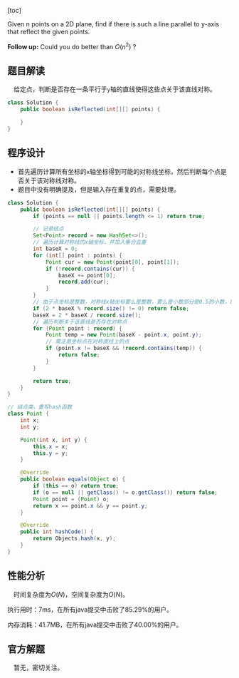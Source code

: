 [toc]

Given n points on a 2D plane, find if there is such a line parallel to y-axis that reflect the given points.



**Follow up:**
Could you do better than $O(n^2)$ ?



## 题目解读

&emsp;给定点，判断是否存在一条平行于`y`轴的直线使得这些点关于该直线对称。

```java
class Solution {
    public boolean isReflected(int[][] points) {

    }
}
```

## 程序设计

* 首先遍历计算所有坐标的`x`轴坐标得到可能的对称线坐标，然后判断每个点是否关于该对称线对称。
* 题目中没有明确提及，但是输入存在重复的点，需要处理。

```java
class Solution {
    public boolean isReflected(int[][] points) {
        if (points == null || points.length <= 1) return true;

        // 记录结点
        Set<Point> record = new HashSet<>();
		// 遍历计算对称线的x轴坐标，并加入集合去重
        int baseX = 0;
        for (int[] point : points) {
            Point cur = new Point(point[0], point[1]);
            if (!record.contains(cur)) {
                baseX += point[0];
                record.add(cur);
            }
        }
        // 由于点坐标是整数，对称线x轴坐标要么是整数，要么是小数部分是0.5的小数，即其2的倍数必然是整数
        if (2 * baseX % record.size() != 0) return false;
        baseX = 2 * baseX / record.size();
        // 遍历判断关于该直线是否存在对称点
        for (Point point : record) {
            Point temp = new Point(baseX - point.x, point.y);
            // 需注意坐标点在对称直线上的点
            if (point.x != baseX && !record.contains(temp)) {
                return false;
            }
        }

        return true;
    }
}

// 结点类，重写hash函数
class Point {
    int x;
    int y;

    Point(int x, int y) {
        this.x = x;
        this.y = y;
    }

    @Override
    public boolean equals(Object o) {
        if (this == o) return true;
        if (o == null || getClass() != o.getClass()) return false;
        Point point = (Point) o;
        return x == point.x && y == point.y;
    }

    @Override
    public int hashCode() {
        return Objects.hash(x, y);
    }
}
```

## 性能分析

&emsp;时间复杂度为$O(N)$，空间复杂度为$O(N)$。

执行用时：7ms，在所有java提交中击败了85.29%的用户。

内存消耗：41.7MB，在所有java提交中击败了40.00%的用户。

## 官方解题

&emsp;暂无，密切关注。